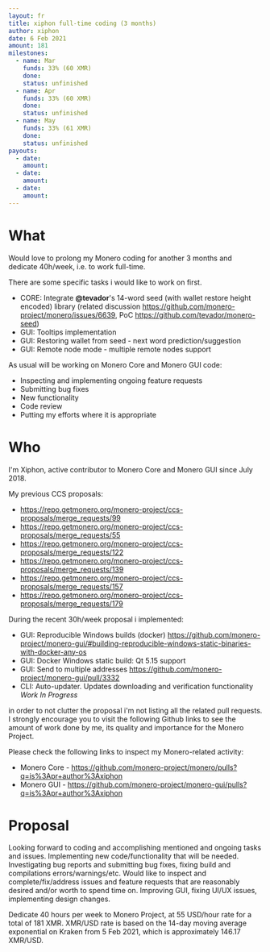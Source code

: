 ```yaml
---
layout: fr
title: xiphon full-time coding (3 months)
author: xiphon
date: 6 Feb 2021
amount: 181
milestones:
  - name: Mar
    funds: 33% (60 XMR)
    done:
    status: unfinished
  - name: Apr
    funds: 33% (60 XMR)
    done:
    status: unfinished
  - name: May
    funds: 33% (61 XMR)
    done:
    status: unfinished
payouts:
  - date:
    amount:
  - date:
    amount:
  - date:
    amount:
---
```


# What

Would love to prolong my Monero coding for another 3 months and dedicate 40h/week, i.e. to work full-time.

There are some specific tasks i would like to work on first.

* CORE: Integrate **@tevador**'s 14-word seed (with wallet restore height encoded) library (related discussion https://github.com/monero-project/monero/issues/6639, PoC https://github.com/tevador/monero-seed)
* GUI: Tooltips implementation
* GUI: Restoring wallet from seed - next word prediction/suggestion
* GUI: Remote node mode - multiple remote nodes support

As usual will be working on Monero Core and Monero GUI code:
* Inspecting and implementing ongoing feature requests
* Submitting bug fixes
* New functionality
* Code review
* Putting my efforts where it is appropriate

# Who

I'm Xiphon, active contributor to Monero Core and Monero GUI since July 2018.  

My previous CCS proposals: 
* https://repo.getmonero.org/monero-project/ccs-proposals/merge_requests/99
* https://repo.getmonero.org/monero-project/ccs-proposals/merge_requests/55
* https://repo.getmonero.org/monero-project/ccs-proposals/merge_requests/122
* https://repo.getmonero.org/monero-project/ccs-proposals/merge_requests/139
* https://repo.getmonero.org/monero-project/ccs-proposals/merge_requests/157
* https://repo.getmonero.org/monero-project/ccs-proposals/merge_requests/179

During the recent 30h/week proposal i implemented:
* GUI: Reproducible Windows builds (docker)
  https://github.com/monero-project/monero-gui/#building-reproducible-windows-static-binaries-with-docker-any-os
* GUI: Docker Windows static build: Qt 5.15 support
* GUI: Send to multiple addresses
  https://github.com/monero-project/monero-gui/pull/3332
* CLI: Auto-updater. Updates downloading and verification functionality *Work In Progress*

in order to not clutter the proposal i'm not listing all the related pull requests. I strongly encourage you to visit the following Github links to see the amount of work done by me, its quality and importance for the Monero Project.

Please check the following links to inspect my Monero-related activity:  
- Monero Core - https://github.com/monero-project/monero/pulls?q=is%3Apr+author%3Axiphon
- Monero GUI - https://github.com/monero-project/monero-gui/pulls?q=is%3Apr+author%3Axiphon

# Proposal

Looking forward to coding and accomplishing mentioned and ongoing tasks and issues. Implementing new code/functionality that will be needed. Investigating bug reports and submitting bug fixes, fixing build and compilations errors/warnings/etc. Would like to inspect and complete/fix/address issues and feature requests that are reasonably desired and/or worth to spend time on. Improving GUI, fixing UI/UX issues, implementing design changes.

Dedicate 40 hours per week to Monero Project, at 55 USD/hour rate for a total of 181 XMR. XMR/USD rate is based on the 14-day moving average exponential on Kraken from 5 Feb 2021, which is approximately 146.17 XMR/USD.
